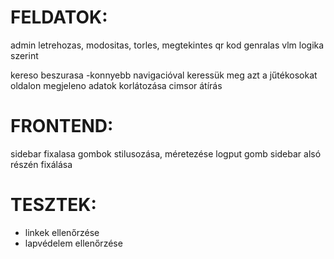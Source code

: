 # FELDATOK:
admin letrehozas, modositas, torles, megtekintes
qr kod genralas vlm logika szerint

kereso beszurasa -konnyebb navigacióval keressük meg azt a jűtékosokat
oldalon megjeleno adatok korlátozása
cimsor átírás

# FRONTEND:
sidebar fixalasa
gombok stilusozása, méretezése
logput gomb sidebar alsó részén fixálása



# TESZTEK:
* linkek ellenőrzése
* lapvédelem ellenőrzése